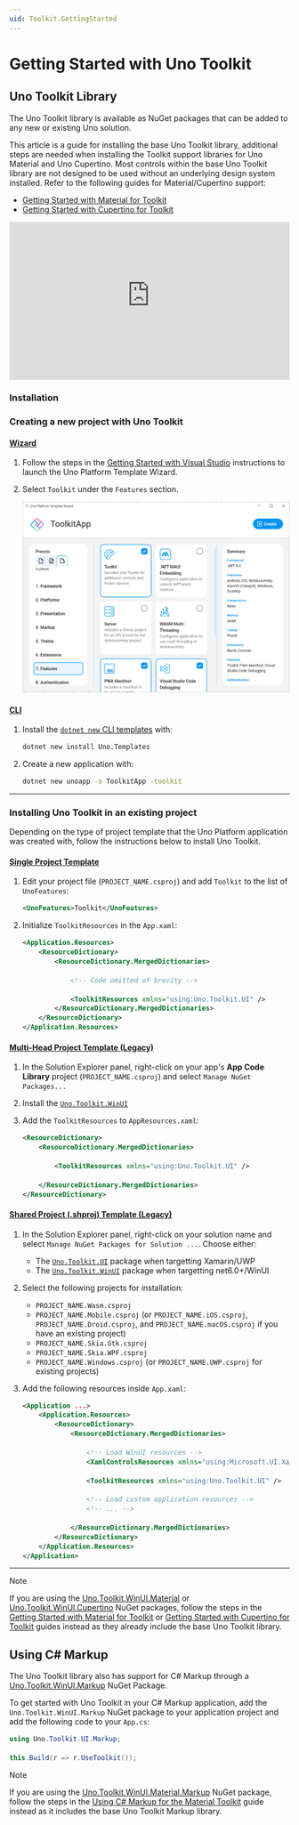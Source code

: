 ```yaml
---
uid: Toolkit.GettingStarted
---
```

# Getting Started with Uno Toolkit

## Uno Toolkit Library

The Uno Toolkit library is available as NuGet packages that can be added to any new or existing Uno solution.

This article is a guide for installing the base Uno Toolkit library, additional steps are needed when installing the Toolkit support libraries for Uno Material and Uno Cupertino. Most controls within the base Uno Toolkit library are not designed to be used without an underlying design system installed. Refer to the following guides for Material/Cupertino support:

- [Getting Started with Material for Toolkit](xref:Toolkit.GettingStarted.Material)
- [Getting Started with Cupertino for Toolkit](xref:Toolkit.GettingStarted.Cupertino)

<div style="position: relative; width: 100%; padding-bottom: 56.25%;">
    <iframe
        src="https://www.youtube-nocookie.com/embed/sDmyWJaQp4Q"
        title="YouTube video player"
        frameborder="0"
        allow="accelerometer; autoplay; clipboard-write; encrypted-media; gyroscope; picture-in-picture; web-share"
        allowfullscreen
        style="position: absolute; top: 0; left: 0; width: 100%; height: 100%;">
    </iframe>
</div>

### Installation

### Creating a new project with Uno Toolkit

#### [**Wizard**](#tab/wizard)

1. Follow the steps in the [Getting Started with Visual Studio](xref:Uno.GettingStarted.CreateAnApp.VS2022#create-the-app) instructions to launch the Uno Platform Template Wizard.
2. Select `Toolkit` under the `Features` section.

    ![Toolkit selection in the Uno Platform Template Wizard](assets/toolkit-wizard.png)

#### [**CLI**](#tab/cli)

1. Install the [`dotnet new` CLI templates](xref:Uno.GetStarted.dotnet-new) with:

    ```bash
    dotnet new install Uno.Templates
    ```

2. Create a new application with:

    ```bash
    dotnet new unoapp -o ToolkitApp -toolkit
    ```

---

### Installing Uno Toolkit in an existing project

Depending on the type of project template that the Uno Platform application was created with, follow the instructions below to install Uno Toolkit.

#### [**Single Project Template**](#tab/singleproj)

1. Edit your project file (`PROJECT_NAME.csproj`) and add `Toolkit` to the list of `UnoFeatures`:

    ```xml
    <UnoFeatures>Toolkit</UnoFeatures>
    ```

2. Initialize `ToolkitResources` in the `App.xaml`:

    ```xml
    <Application.Resources>
        <ResourceDictionary>
            <ResourceDictionary.MergedDictionaries>

                <!-- Code omitted of brevity -->

                <ToolkitResources xmlns="using:Uno.Toolkit.UI" />
            </ResourceDictionary.MergedDictionaries>
        </ResourceDictionary>
    </Application.Resources>
    ```

#### [**Multi-Head Project Template (Legacy)**](#tab/multihead)

1. In the Solution Explorer panel, right-click on your app's **App Code Library** project (`PROJECT_NAME.csproj`) and select `Manage NuGet Packages...`
2. Install the [`Uno.Toolkit.WinUI`](https://www.nuget.org/packages/Uno.Toolkit.WinUI)
3. Add the `ToolkitResources` to `AppResources.xaml`:

    ```xml
    <ResourceDictionary>
        <ResourceDictionary.MergedDictionaries>

            <ToolkitResources xmlns="using:Uno.Toolkit.UI" />

        </ResourceDictionary.MergedDictionaries>
    </ResourceDictionary>
    ```

#### [**Shared Project (.shproj) Template (Legacy)**](#tab/shproj)

1. In the Solution Explorer panel, right-click on your solution name and select `Manage NuGet Packages for Solution ...`. Choose either:
     - The [`Uno.Toolkit.UI`](https://www.nuget.org/packages/Uno.Toolkit.UI/) package when targetting Xamarin/UWP
     - The [`Uno.Toolkit.WinUI`](https://www.nuget.org/packages/Uno.Toolkit.WinUI) package when targetting net6.0+/WinUI

2. Select the following projects for installation:
    - `PROJECT_NAME.Wasm.csproj`
    - `PROJECT_NAME.Mobile.csproj` (or `PROJECT_NAME.iOS.csproj`, `PROJECT_NAME.Droid.csproj`, and `PROJECT_NAME.macOS.csproj` if you have an existing project)
    - `PROJECT_NAME.Skia.Gtk.csproj`
    - `PROJECT_NAME.Skia.WPF.csproj`
    - `PROJECT_NAME.Windows.csproj` (or `PROJECT_NAME.UWP.csproj` for existing projects)
3. Add the following resources inside `App.xaml`:

    ```xml
    <Application ...>
        <Application.Resources>
            <ResourceDictionary>
                <ResourceDictionary.MergedDictionaries>

                    <!-- Load WinUI resources -->
                    <XamlControlsResources xmlns="using:Microsoft.UI.Xaml.Controls" />

                    <ToolkitResources xmlns="using:Uno.Toolkit.UI" />

                    <!-- Load custom application resources -->
                    <!-- ... -->

                </ResourceDictionary.MergedDictionaries>
            </ResourceDictionary>
        </Application.Resources>
    </Application>
    ```

---

> [!NOTE]
> If you are using the [Uno.Toolkit.WinUI.Material](https://www.nuget.org/packages/Uno.Toolkit.WinUI.Material) or [Uno.Toolkit.WinUI.Cupertino](https://www.nuget.org/packages/Uno.Toolkit.WinUI.Cupertino) NuGet packages, follow the steps in the [Getting Started with Material for Toolkit](xref:Toolkit.GettingStarted.Material) or [Getting Started with Cupertino for Toolkit](xref:Toolkit.GettingStarted.Cupertino) guides instead as they already include the base Uno Toolkit library.

## Using C# Markup

The Uno Toolkit library also has support for C# Markup through a [Uno.Toolkit.WinUI.Markup](https://www.nuget.org/packages/Uno.Toolkit.WinUI.Markup) NuGet Package.

To get started with Uno Toolkit in your C# Markup application, add the `Uno.Toolkit.WinUI.Markup` NuGet package to your application project and add the following code to your `App.cs`:

```csharp
using Uno.Toolkit.UI.Markup;

this.Build(r => r.UseToolkit());
```

> [!NOTE]
> If you are using the [Uno.Toolkit.WinUI.Material.Markup](https://www.nuget.org/packages/Uno.Toolkit.WinUI.Material.Markup) NuGet package, follow the steps in the [Using C# Markup for the Material Toolkit](xref:Toolkit.GettingStarted.Material#using-c-markup) guide instead as it includes the base Uno Toolkit Markup library.
